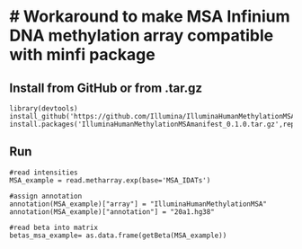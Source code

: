 # # Workaround to make MSA Infinium DNA methylation array compatible with minfi package

## Install from GitHub or from .tar.gz


```
library(devtools)
install_github('https://github.com/Illumina/IlluminaHumanMethylationMSAmanifest')
install.packages('IlluminaHumanMethylationMSAmanifest_0.1.0.tar.gz',repos=NULL,type='source')
```

## Run

```
#read intensities
MSA_example = read.metharray.exp(base='MSA_IDATs')

#assign annotation
annotation(MSA_example)["array"] = "IlluminaHumanMethylationMSA"
annotation(MSA_example)["annotation"] = "20a1.hg38"

#read beta into matrix
betas_msa_example= as.data.frame(getBeta(MSA_example))
```
